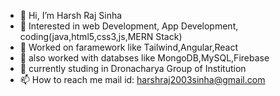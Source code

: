 - 👋 Hi, I’m Harsh Raj Sinha
- 👀 Interested in web Development, App Development, coding(java,html5,css3,js,MERN Stack)
- 👀 Worked on faramework like Tailwind,Angular,React
- 👀 also worked with databses like MongoDB,MySQL,Firebase
- 🌱 currently studing in Dronacharya Group of Institution
- 📫 How to reach me
          mail id: harshraj2003sinha@gmail.com

<!---
harsh is a ✨ special ✨ repository because its `README.md` (this file) appears on your GitHub profile.
You can click the Preview link to take a look at your changes.
--->

